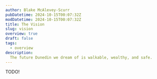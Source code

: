 ```yaml
---
author: Blake McAlevey-Scurr
pubDatetime: 2024-10-15T00:07:32Z
modDatetime: 2024-10-15T00:07:32Z
title: The Vision
slug: vision
overview: true
draft: false
tags:
  - overview
description:
  The future Dunedin we dream of is walkable, wealthy, and safe.
---
```


TODO!
